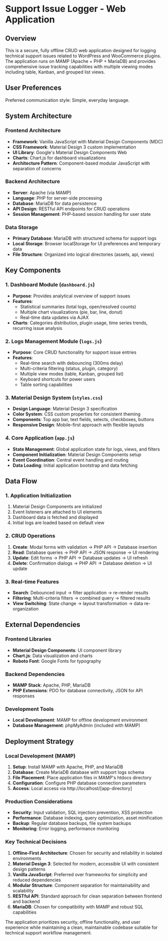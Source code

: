 # Support Issue Logger - Web Application

## Overview

This is a secure, fully offline CRUD web application designed for logging technical support issues related to WordPress and WooCommerce plugins. The application runs on MAMP (Apache + PHP + MariaDB) and provides comprehensive issue tracking capabilities with multiple viewing modes including table, Kanban, and grouped list views.

## User Preferences

Preferred communication style: Simple, everyday language.

## System Architecture

### Frontend Architecture
- **Framework**: Vanilla JavaScript with Material Design Components (MDC)
- **CSS Framework**: Material Design 3 custom implementation
- **UI Library**: Google's Material Design Components Web
- **Charts**: Chart.js for dashboard visualizations
- **Architecture Pattern**: Component-based modular JavaScript with separation of concerns

### Backend Architecture
- **Server**: Apache (via MAMP)
- **Language**: PHP for server-side processing
- **Database**: MariaDB for data persistence
- **API Design**: RESTful API endpoints for CRUD operations
- **Session Management**: PHP-based session handling for user state

### Data Storage
- **Primary Database**: MariaDB with structured schema for support logs
- **Local Storage**: Browser localStorage for UI preferences and temporary data
- **File Structure**: Organized into logical directories (assets, api, views)

## Key Components

### 1. Dashboard Module (`dashboard.js`)
- **Purpose**: Provides analytical overview of support issues
- **Features**: 
  - Statistical summaries (total logs, open/resolved counts)
  - Multiple chart visualizations (pie, bar, line, donut)
  - Real-time data updates via AJAX
- **Charts**: Categories distribution, plugin usage, time series trends, recurring issue analysis

### 2. Logs Management Module (`logs.js`)
- **Purpose**: Core CRUD functionality for support issue entries
- **Features**:
  - Real-time search with debouncing (300ms delay)
  - Multi-criteria filtering (status, plugin, category)
  - Multiple view modes (table, Kanban, grouped list)
  - Keyboard shortcuts for power users
  - Table sorting capabilities

### 3. Material Design System (`styles.css`)
- **Design Language**: Material Design 3 specification
- **Color System**: CSS custom properties for consistent theming
- **Components**: Top app bar, text fields, selects, checkboxes, buttons
- **Responsive Design**: Mobile-first approach with flexible layouts

### 4. Core Application (`app.js`)
- **State Management**: Global application state for logs, views, and filters
- **Component Initialization**: Material Design Components setup
- **Event Coordination**: Central event handling and routing
- **Data Loading**: Initial application bootstrap and data fetching

## Data Flow

### 1. Application Initialization
1. Material Design Components are initialized
2. Event listeners are attached to UI elements
3. Dashboard data is fetched and displayed
4. Initial logs are loaded based on default view

### 2. CRUD Operations
1. **Create**: Modal forms with validation → PHP API → Database insertion
2. **Read**: Database queries → PHP API → JSON response → UI rendering
3. **Update**: Edit forms → PHP API → Database updates → UI refresh
4. **Delete**: Confirmation dialogs → PHP API → Database deletion → UI update

### 3. Real-time Features
- **Search**: Debounced input → filter application → re-render results
- **Filtering**: Multi-criteria filters → combined query → filtered results
- **View Switching**: State change → layout transformation → data re-organization

## External Dependencies

### Frontend Libraries
- **Material Design Components**: UI component library
- **Chart.js**: Data visualization and charts
- **Roboto Font**: Google Fonts for typography

### Backend Dependencies
- **MAMP Stack**: Apache, PHP, MariaDB
- **PHP Extensions**: PDO for database connectivity, JSON for API responses

### Development Tools
- **Local Development**: MAMP for offline development environment
- **Database Management**: phpMyAdmin (included with MAMP)

## Deployment Strategy

### Local Development (MAMP)
1. **Setup**: Install MAMP with Apache, PHP, and MariaDB
2. **Database**: Create MariaDB database with support logs schema
3. **File Placement**: Place application files in MAMP's htdocs directory
4. **Configuration**: Configure PHP database connection parameters
5. **Access**: Local access via http://localhost/[app-directory]

### Production Considerations
- **Security**: Input validation, SQL injection prevention, XSS protection
- **Performance**: Database indexing, query optimization, asset minification
- **Backup**: Regular database backups, file system backups
- **Monitoring**: Error logging, performance monitoring

### Key Technical Decisions

1. **Offline-First Architecture**: Chosen for security and reliability in isolated environments
2. **Material Design 3**: Selected for modern, accessible UI with consistent design patterns
3. **Vanilla JavaScript**: Preferred over frameworks for simplicity and reduced dependencies
4. **Modular Structure**: Component separation for maintainability and scalability
5. **RESTful API**: Standard approach for clean separation between frontend and backend
6. **MariaDB**: Chosen for compatibility with MAMP and robust SQL capabilities

The application prioritizes security, offline functionality, and user experience while maintaining a clean, maintainable codebase suitable for technical support workflow management.